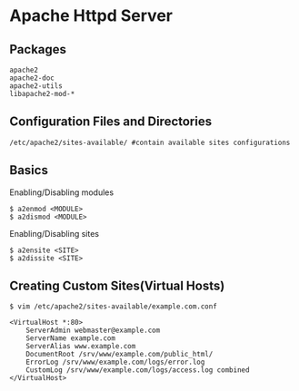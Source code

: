 # Apache Httpd Server

## Packages
```
apache2
apache2-doc
apache2-utils
libapache2-mod-*
```

## Configuration Files and Directories
```
/etc/apache2/sites-available/ #contain available sites configurations
```

## Basics
Enabling/Disabling modules
```
$ a2enmod <MODULE>
$ a2dismod <MODULE>
```
Enabling/Disabling sites
```
$ a2ensite <SITE>
$ a2dissite <SITE>
```

## Creating Custom Sites(Virtual Hosts)
```
$ vim /etc/apache2/sites-available/example.com.conf
```

```
<VirtualHost *:80>
	ServerAdmin webmaster@example.com
	ServerName example.com
	ServerAlias www.example.com
	DocumentRoot /srv/www/example.com/public_html/
	ErrorLog /srv/www/example.com/logs/error.log
	CustomLog /srv/www/example.com/logs/access.log combined
</VirtualHost>
```


